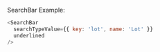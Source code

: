 SearchBar Example:

```js
<SearchBar
  searchTypeValue={{ key: 'lot', name: 'Lot' }}
  underlined
/>
```